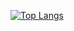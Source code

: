 [![Top Langs](https://github-readme-stats.vercel.app/api/top-langs/?username=bjarnerossen&layout=compact&langs_count=4&hide=html,css&card_width=500&hide_title=true)](https://github.com/bjarnerossen/github-readme-stats) 
